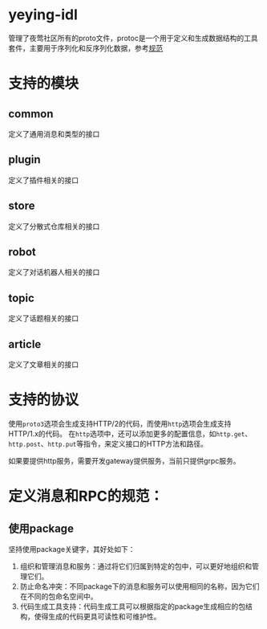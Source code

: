 # yeying-idl
管理了夜莺社区所有的proto文件，protoc是一个用于定义和生成数据结构的工具套件，主要用于序列化和反序列化数据，参考[规范](https://protobuf.dev/programming-guides/style/)

# 支持的模块
## common
定义了通用消息和类型的接口

## plugin
定义了插件相关的接口

## store
定义了分散式仓库相关的接口

## robot
定义了对话机器人相关的接口

## topic
定义了话题相关的接口

## article
定义了文章相关的接口

# 支持的协议
使用`proto3`选项会生成支持HTTP/2的代码，而使用`http`选项会生成支持HTTP/1.x的代码。 在`http`选项中，还可以添加更多的配置信息，如`http.get`、
`http.post`、`http.put`等指令，来定义接口的HTTP方法和路径。

如果要提供http服务，需要开发gateway提供服务，当前只提供grpc服务。

# 定义消息和RPC的规范：
## 使用package
坚持使用package关键字，其好处如下：
1. 组织和管理消息和服务：通过将它们归属到特定的包中，可以更好地组织和管理它们。
2. 防止命名冲突：不同package下的消息和服务可以使用相同的名称，因为它们在不同的包命名空间中。
3. 代码生成工具支持：代码生成工具可以根据指定的package生成相应的包结构，使得生成的代码更具可读性和可维护性。